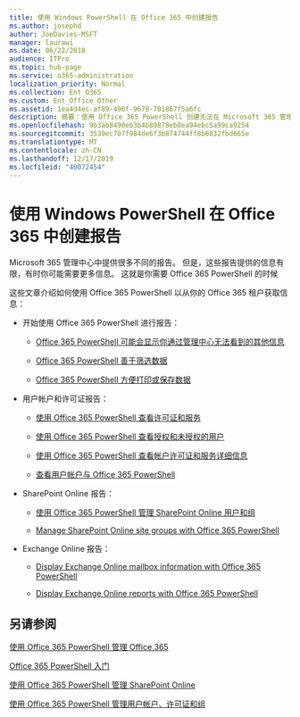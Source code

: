 ```yaml
---
title: 使用 Windows PowerShell 在 Office 365 中创建报告
ms.author: josephd
author: JoeDavies-MSFT
manager: laurawi
ms.date: 06/22/2018
audience: ITPro
ms.topic: hub-page
ms.service: o365-administration
localization_priority: Normal
ms.collection: Ent_O365
ms.custom: Ent_Office_Other
ms.assetid: 1ea4d4ec-af89-496f-9678-701867f5a6fc
description: 摘要：使用 Office 365 PowerShell 创建无法在 Microsoft 365 管理中心内生成的报表。
ms.openlocfilehash: 9b3ab8490eb3b4b89878eb8ea94ebc5a99ca9254
ms.sourcegitcommit: 3539ec707f984de6f3b874744ff8b6832fbd665e
ms.translationtype: MT
ms.contentlocale: zh-CN
ms.lasthandoff: 12/17/2019
ms.locfileid: "40072454"
---
```

# <a name="use-windows-powershell-to-create-reports-in-office-365"></a>使用 Windows PowerShell 在 Office 365 中创建报告

Microsoft 365 管理中心中提供很多不同的报告。 但是，这些报告提供的信息有限，有时你可能需要更多信息。 这就是你需要 Office 365 PowerShell 的时候
  
这些文章介绍如何使用 Office 365 PowerShell 以从你的 Office 365 租户获取信息：
  
- 开始使用 Office 365 PowerShell 进行报告：
    
  - [Office 365 PowerShell 可能会显示你通过管理中心无法看到的其他信息](https://technet.microsoft.com/library/dn568034.aspx#reveal)
    
  - [Office 365 PowerShell 善于筛选数据](https://technet.microsoft.com/library/dn568034.aspx#filter)
    
  - [Office 365 PowerShell 方便打印或保存数据](https://technet.microsoft.com/library/dn568034.aspx#printsave)
    
- 用户帐户和许可证报告：
    
  - [使用 Office 365 PowerShell 查看许可证和服务](view-licenses-and-services-with-office-365-powershell.md)
    
  - [使用 Office 365 PowerShell 查看授权和未授权的用户](view-licensed-and-unlicensed-users-with-office-365-powershell.md)
    
  - [使用 Office 365 PowerShell 查看帐户许可证和服务详细信息](view-account-license-and-service-details-with-office-365-powershell.md)
    
  - [查看用户帐户与 Office 365 PowerShell](view-user-accounts-with-office-365-powershell.md)
    
- SharePoint Online 报告：
    
  - [使用 Office 365 PowerShell 管理 SharePoint Online 用户和组](https://technet.microsoft.com/library/9680af2e-a965-4e62-92ee-da72105c7800.aspx)
    
  - [Manage SharePoint Online site groups with Office 365 PowerShell](https://technet.microsoft.com/library/122f4099-c78d-4cce-bab0-4343b04596ae.aspx)
    
- Exchange Online 报告：
    
  - [Display Exchange Online mailbox information with Office 365 PowerShell](https://technet.microsoft.com/library/13843002-56ca-4b75-81c5-84386522b01b.aspx)
    
  - [Display Exchange Online reports with Office 365 PowerShell](https://technet.microsoft.com/library/4873a063-9fc4-4ed9-826a-6e935fef61d4.aspx)
    
## <a name="see-also"></a>另请参阅

[使用 Office 365 PowerShell 管理 Office 365](manage-office-365-with-office-365-powershell.md)
  
[Office 365 PowerShell 入门](getting-started-with-office-365-powershell.md)
  
[使用 Office 365 PowerShell 管理 SharePoint Online](manage-sharepoint-online-with-office-365-powershell.md)
  
[使用 Office 365 PowerShell 管理用户帐户、许可证和组](manage-user-accounts-and-licenses-with-office-365-powershell.md)
  
